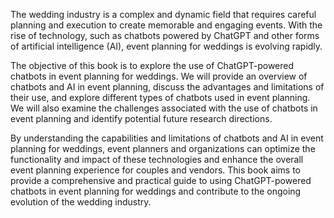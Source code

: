 

The wedding industry is a complex and dynamic field that requires careful planning and execution to create memorable and engaging events. With the rise of technology, such as chatbots powered by ChatGPT and other forms of artificial intelligence (AI), event planning for weddings is evolving rapidly.

The objective of this book is to explore the use of ChatGPT-powered chatbots in event planning for weddings. We will provide an overview of chatbots and AI in event planning, discuss the advantages and limitations of their use, and explore different types of chatbots used in event planning. We will also examine the challenges associated with the use of chatbots in event planning and identify potential future research directions.

By understanding the capabilities and limitations of chatbots and AI in event planning for weddings, event planners and organizations can optimize the functionality and impact of these technologies and enhance the overall event planning experience for couples and vendors. This book aims to provide a comprehensive and practical guide to using ChatGPT-powered chatbots in event planning for weddings and contribute to the ongoing evolution of the wedding industry.
